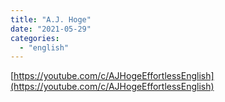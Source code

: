 ```yaml
---
title: "A.J. Hoge"
date: "2021-05-29"
categories:
  - "english"
---
```


[https://youtube.com/c/AJHogeEffortlessEnglish](https://youtube.com/c/AJHogeEffortlessEnglish)
